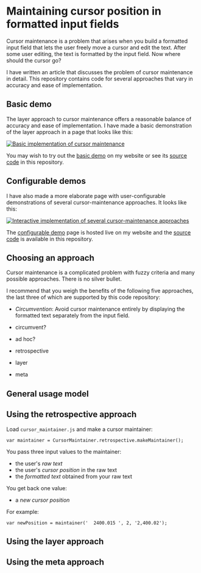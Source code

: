 # Maintaining cursor position in formatted input fields

Cursor maintenance is a problem that arises when you build a formatted
input field that lets the user freely move a cursor and edit the
text. After some user editing, the text is formatted by the input
field. Now where should the cursor go?

I have written an article that discusses the problem of cursor maintenance
in detail. This repository contains code for several approaches that
vary in accuracy and ease of implementation.


## Basic demo

The layer approach to cursor maintenance offers a reasonable balance of
accuracy and ease of implementation. I have made a basic demonstration
of the layer approach in a page that looks like this:

[![Basic implementation of cursor
maintenance](https://github.com/michaellaszlo/maintaining-cursor-position/blob/master/screenshots/basic_demo.png)](http://michaellaszlo.com/maintaining-cursor-position/basic-demo/)

You may wish to try out the [basic demo](http://michaellaszlo.com/maintaining-cursor-position/basic-demo/)
on my website or see its [source code](https://github.com/michaellaszlo/maintaining-cursor-position/tree/master/basic_demo) in this repository.


## Configurable demos

I have also made a more elaborate page with user-configurable
demonstrations of several cursor-maintenance approaches. It looks
like this:

[![Interactive implementation of several cursor-maintenance
approaches](https://github.com/michaellaszlo/maintaining-cursor-position/blob/master/screenshots/configurable_demos.png)](http://michaellaszlo.com/maintaining-cursor-position/configurable-demos/)

The [configurable demo](http://michaellaszlo.com/maintaining-cursor-position/configurable-demos/) page is hosted live on my website and the
[source code](https://github.com/michaellaszlo/maintaining-cursor-position/tree/master/configurable_demos) is available in this repository.


## Choosing an approach

Cursor maintenance is a complicated problem with fuzzy criteria and many
possible approaches. There is no silver bullet.

I recommend that you weigh the benefits of the following five approaches,
the last three of which are supported by this code repository:

- *Circumvention*: Avoid cursor maintenance entirely by displaying the
formatted text separately from the input field.

- circumvent?
- ad hoc?
- retrospective
- layer
- meta


## General usage model


## Using the retrospective approach

Load `cursor_maintainer.js` and make a cursor maintainer:

```
var maintainer = CursorMaintainer.retrospective.makeMaintainer();
```

You pass three input values to the maintainer:

- the user's *raw text*
- the user's *cursor position* in the raw text
- the *formatted text* obtained from your raw text

You get back one value:

- a *new cursor position*

For example:

```
var newPosition = maintainer('  2400.015 ', 2, '2,400.02');
```


## Using the layer approach


## Using the meta approach


